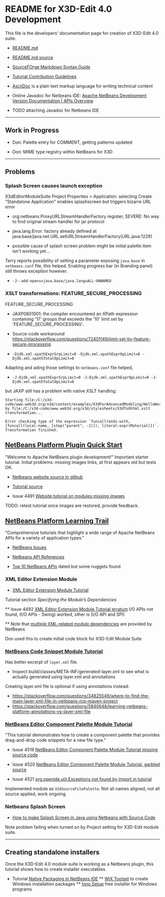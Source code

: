 # README for X3D-Edit 4.0 Development

This file is the developers' documentation page for creation of X3D-Edit 4.0 suite.

* [README.md](https://sourceforge.net/p/x3d/code/HEAD/tree/www.web3d.org/x3d/tools/X3dEdit4.0/X3dEditModuleSuite/README.md)
* [README.md source](https://svn.code.sf.net/p/x3d/code/www.web3d.org/x3d/tools/X3dEdit4.0/X3dEditModuleSuite/README.md)
* [SourceFOrge Markdown Syntax Guide](https://sourceforge.net/nf/markdown_syntax)

* [Tutorial Contribution Guidelines](https://netbeans.apache.org/kb/docs/contributing.html)
* [AsciiDoc](https://asciidoc.org) is a plain text markup language for writing technical content

* Online Javadoc for Netbeans IDE: [Apache NetBeans Development Version Documentation | APIs Overview](https://bits.netbeans.org/dev/javadoc/index.html)
* TODO attaching Javadoc for Netbeans IDE

----
## Work in Progress

* Don: Palette entry for COMMENT, getting patterns updated

* Don: MIME type registry within NetBeans for X3D


----
## Problems

### Splash Screen causes launch exception

X3dEditorModuleSuite Project Properties > Application: selecting Create "Standalone Application" enables splashscreen but triggers bizarre URL error

* org.netbeans.ProxyURLStreamHandlerFactory register, SEVERE: No way to find original stream handler for jar protocol

* java.lang.Error: factory already defined at java.base/java.net.URL.setURLStreamHandlerFactory(URL.java:1228)

* possible cause of splash screen problem might be initial palette item isn't working yet...

Terry reports possibility of setting a parameter exposing `java.base` in `netbeans.conf` file, this helped.
Enabling progress bar (in Branding panel) still throws exception however.
* `-J--add-opens=java.base/java.lang=ALL-UNNAMED`


### XSLT transformations: FEATURE_SECURE_PROCESSING

FEATURE_SECURE_PROCESSING

* JAXP0801001: the compiler encountered an XPath expression containing '17' groups that exceeds the '10' limit set by 'FEATURE_SECURE_PROCESSING'.

* Source-code workaround https://stackoverflow.com/questions/72401149/limit-set-by-feature-secure-processing

* `-Djdk.xml.xpathExprGrpLimit=0 -Djdk.xml.xpathExprOpLimit=0 -Djdk.xml.xpathTotalOpLimit=0`

Adapting and ading those settings to `netbeans.conf` file helped,

* `-J-Djdk.xml.xpathExprGrpLimit=0 -J-Djdk.xml.xpathExprOpLimit=0 -J-Djdk.xml.xpathTotalOpLimit=0`

but JAXP still has a problem with native XSLT handling:

    Starting file:/C:/x3d-code/www.web3d.org/x3d/content/examples/X3dForAdvancedModeling/HelloWorldScenes/HelloWorldX3D4.x3d by file:/C:/x3d-code/www.web3d.org/x3d/stylesheets/X3dToXhtml.xslt transformation...
    
    Error checking type of the expression `funcall(ends-with, [funcall(local-name, [step("parent", -1)]), literal-expr(Material)])`.
    Transformation finished.


## [NetBeans Platform Plugin Quick Start](https://netbeans.apache.org/tutorials/nbm-google.html)

"Welcome to Apache NetBeans plugin development!"  Important starter tutorial.  Initial problems: missing images links, at first appears old but tests OK.

* [Netbeans website source in github](https://github.com/apache/netbeans-website)

* [Tutorial source](https://github.com/apache/netbeans-website/blob/master/netbeans.apache.org/src/content/tutorials/nbm-google.asciidoc)

* Issue 4491 [Website tutorial on modules missing images](https://github.com/apache/netbeans/issues/4491)

 TODO: retest tutorial once images are restored, provide feedback.


## [NetBeans Platform Learning Trail](https://netbeans.apache.org/kb/docs/platform.html)

"Comprehensive tutorials that highlight a wide range of Apache NetBeans APIs for a variety of application types."

* [NetBeans Issues](https://github.com/apache/netbeans/issues)

* [Netbeans API References](https://netbeans.apache.org/kb/docs/platform.html#API)

* [Top 10 NetBeans APIs](https://www.youtube.com/watch?v=FF5fvHbZxpk) dated but some nuggets found


### XML Editor Extension Module

* [XML Editor Extension Module Tutorial](https://netbeans.apache.org/tutorials/nbm-xmleditor.html)

Tutorial section *Specifying the Module’s Dependencies*

** Issue 4492 [XML Editor Extension Module Tutorial erratum](https://github.com/apache/netbeans/issues/4492) 
   I/O APIs not found, (I/O APIs - Swing) worked, other is (I/O API and SPI)

** Note that [multiple XML-related module dependencies](X3dEditModuleSuite/snapshots/XmlModuleDependencies.png) are provided by NetBeans

Don used this to create initial code block for X3D-Edit Module Suite


### [NetBeans Code Snippet Module Tutorial](https://netbeans.apache.org/tutorials/nbm-palette-api1.html)

Has better excerpt of `layer.xml` file.
* Inspect build/classes/META-INF/generated-layer.xml to see what is actually generated using layer.xml and annotations

Creating layer.xml file is optional if using annotations instead:
* https://stackoverflow.com/questions/34825549/where-to-find-the-main-layer-xml-file-in-netbeans-rcp-maven-project
* https://stackoverflow.com/questions/5840648/learning-netbeans-platform-annotations-vs-layer-xml-file



### [NetBeans Editor Component Palette Module Tutorial](https://netbeans.apache.org/tutorials/nbm-palette-api2.html)

"This tutorial demonstrates how to create a component palette that provides drag-and-drop code snippets for a new file type."

* Issue 4519 [NetBeans Editor Component Palette Module Tutorial missing source code](https://github.com/apache/netbeans/issues/4519)

* Issue 4520 [NetBeans Editor Component Palette Module Tutorial, garbled source](https://github.com/apache/netbeans/issues/4520)

* Issue 4521 [org.openide.util.Exceptions not found by import in tutorial](https://github.com/apache/netbeans/issues/4521)

Implemented module as `X3dSourceFilePalette`.  Not all names aligned, not all source applied, work ongoing.


### Netbeans Splash Screen

* [How to make Splash Screen in Java using Netbeans with Source Code](https://www.youtube.com/watch?v=tR7nZ2gSNB4)

Note problem failing when turned on by Project setting for X3D-Edit module suite.

----
## Creating standalone installers

Once the X3D-Edit 4.0 module suite is working as a Netbeans plugin, this tutorial shows how to create installer executables.

* Tutorial [Native Packaging in NetBeans IDE](https://netbeans.apache.org/kb/docs/java/native_pkg.html)
** [WiX Toolset](https://wixtoolset.org) to create Windows installation packages
** [Inno Setup](https://jrsoftware.org)  free installer for Windows programs
